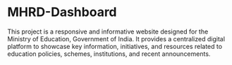 # MHRD-Dashboard
This project is a responsive and informative website designed for the Ministry of Education, Government of India. It provides a centralized digital platform to showcase key information, initiatives, and resources related to education policies, schemes, institutions, and recent announcements.
